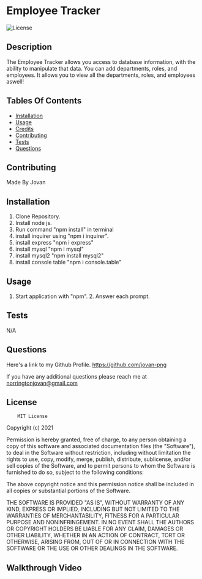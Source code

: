 # Employee Tracker

![License](https://img.shields.io/badge/MIT-blue)

## Description

The Employee Tracker allows you access to database information, with the ability to manipulate that data. You can add departments, roles, and employees. It allows you to view all the departments, roles, and employees aswell!

## Tables Of Contents

- [Installation](#installation)
- [Usage](#usage)
- [Credits](#credits)
- [Contributing](#Contributing)
- [Tests](#Tests)
- [Questions](#Questions)

## Contributing

Made By Jovan

## Installation

1. Clone Repository.
2. Install node js.
3. Run command "npm install" in terminal
4. install inquirer using "npm i inquirer".
5. install express "npm i express"
6. install mysql "npm i mysql"
7. install mysql2 "npm install mysql2"
8. install console table "npm i console.table"

## Usage

1. Start application with "npm". 2. Answer each prompt.

## Tests

N/A

## Questions

Here's a link to my Github Profile.
https://github.com/jovan-png

If you have any additional questions please reach me at
norringtonjovan@gmail.com

## License

        MIT License

Copyright (c) 2021

Permission is hereby granted, free of charge, to any person obtaining a copy
of this software and associated documentation files (the "Software"), to deal
in the Software without restriction, including without limitation the rights
to use, copy, modify, merge, publish, distribute, sublicense, and/or sell
copies of the Software, and to permit persons to whom the Software is
furnished to do so, subject to the following conditions:

The above copyright notice and this permission notice shall be included in all
copies or substantial portions of the Software.

THE SOFTWARE IS PROVIDED "AS IS", WITHOUT WARRANTY OF ANY KIND, EXPRESS OR
IMPLIED, INCLUDING BUT NOT LIMITED TO THE WARRANTIES OF MERCHANTABILITY,
FITNESS FOR A PARTICULAR PURPOSE AND NONINFRINGEMENT. IN NO EVENT SHALL THE
AUTHORS OR COPYRIGHT HOLDERS BE LIABLE FOR ANY CLAIM, DAMAGES OR OTHER
LIABILITY, WHETHER IN AN ACTION OF CONTRACT, TORT OR OTHERWISE, ARISING FROM,
OUT OF OR IN CONNECTION WITH THE SOFTWARE OR THE USE OR OTHER DEALINGS IN THE
SOFTWARE.

## Walkthrough Video
